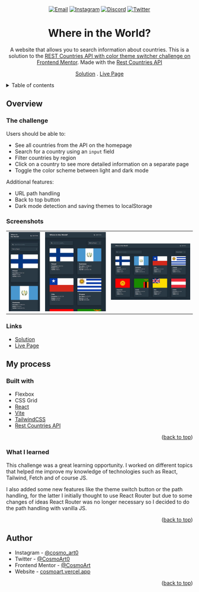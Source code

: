<div id="top"></div>

<div align="center">
<a href="mailto:cosmohydra17@gmail.com"><img src="https://img.shields.io/badge/Gmail-D14836?style=for-the-badge&logo=gmail&logoColor=white" alt="Email"></img></a>
<a href="https://www.instagram.com/cosmo_art0/"><img src="https://img.shields.io/badge/Instagram-E4405F?style=for-the-badge&logo=instagram&logoColor=white" alt="Instagram" /></a>
<a href="https://www.discord.com/users/734087835472232559/"><img src="https://img.shields.io/badge/Discord-7289DA?style=for-the-badge&logo=discord&logoColor=white" alt="Discord" /></a>
<a href="https://twitter.com/CosmoArt0"><img src="https://img.shields.io/badge/Twitter-1DA1F2?style=for-the-badge&logo=twitter&logoColor=white" alt="Twitter" /></a>

# Where in the World?

A website that allows you to search information about countries. This is a solution to the [REST Countries API with color theme switcher challenge on Frontend Mentor](https://www.frontendmentor.io/challenges/rest-countries-api-with-color-theme-switcher-5cacc469fec04111f7b848ca). Made with the [Rest Countries API](https://restcountries.com)

[Solution][solution-url] . [Live Page][live-page]

</div>

<details>
<summary>Table of contents</summary>

-   [Overview](#overview)
    -   [The challenge](#the-challenge)
    -   [Screenshots](#screenshots)
    -   [Links](#links)
-   [My process](#my-process)
    -   [Built with](#built-with)
    -   [What I learned](#what-i-learned)
-   [Author](#author)

</details>

## Overview

### The challenge

Users should be able to:

-   See all countries from the API on the homepage
-   Search for a country using an `input` field
-   Filter countries by region
-   Click on a country to see more detailed information on a separate page
-   Toggle the color scheme between light and dark mode

Additional features:

-   URL path handling
-   Back to top button
-   Dark mode detection and saving themes to localStorage

### Screenshots

<table>
        <tr>
		    <td>
                <img src="./screenshots/mobile.webp"
                    alt="Mobile solution" width="100%" title="Mobile solution"  />
            </td>
			            <td>
                <img src="./screenshots/tablet.webp"
                    alt="Tablet solution" width="100%" title="Tablet solution"/>
            </td>
            <td>
                <img src="./screenshots/desktop.webp"
                    alt="Desktop solution" width="100%" title="Desktop solution"/>
            </td>
        </tr>
</table>

### Links

-   [Solution][solution-url]
-   [Live Page][live-page]

## My process

### Built with

-   Flexbox
-   CSS Grid
-   [React](https://reactjs.org/)
-   [Vite](https://vitejs.dev)
-   [TailwindCSS](https://tailwindcss.com)
-   [Rest Countries API](https://restcountries.com)

<p align="right">(<a href="#top">back to top</a>)</p>

### What I learned

This challenge was a great learning opportunity. I worked on different topics that helped me improve my knowledge of technologies such as React, Tailwind, Fetch and of course JS.

I also added some new features like the theme switch button or the path handling, for the latter I initially thought to use React Router but due to some changes of ideas React Router was no longer necessary so I decided to do the path handling with vanilla JS.

<p align="right">(<a href="#top">back to top</a>)</p>

## Author

-   Instagram - [@cosmo_art0](https://www.instagram.com/cosmo_art0/)
-   Twitter - [@CosmoArt0](https://twitter.com/cosmoart0)
-   Frontend Mentor - [@CosmoArt](https://www.frontendmentor.io/profile/cosmoart)
-   Website - [cosmoart.vercel.app](https://cosmoart.vercel.app)

<p align="right">(<a href="#top">back to top</a>)</p>

[live-page]: https://where-world.vercel.app
[solution-url]: https://www.frontendmentor.io/solutions/where-in-the-world-solution-_B3wLmeKnR
